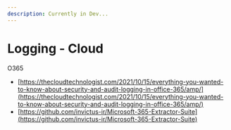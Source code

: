 ```yaml
---
description: Currently in Dev...
---
```


# Logging - Cloud

O365

* [https://thecloudtechnologist.com/2021/10/15/everything-you-wanted-to-know-about-security-and-audit-logging-in-office-365/amp/](https://thecloudtechnologist.com/2021/10/15/everything-you-wanted-to-know-about-security-and-audit-logging-in-office-365/amp/)
* [https://github.com/invictus-ir/Microsoft-365-Extractor-Suite](https://github.com/invictus-ir/Microsoft-365-Extractor-Suite)
